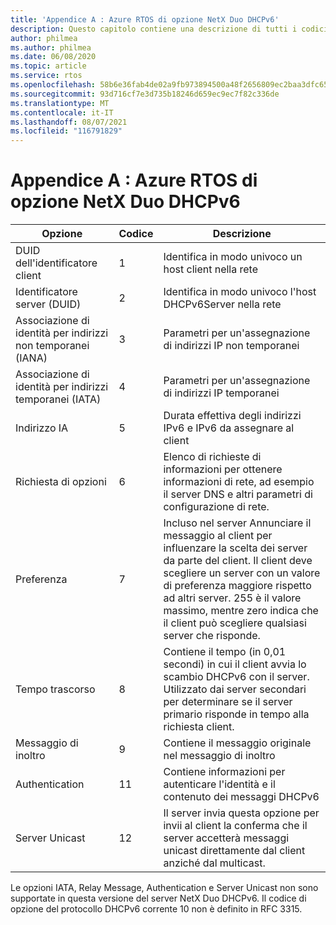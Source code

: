 ```yaml
---
title: 'Appendice A : Azure RTOS di opzione NetX Duo DHCPv6'
description: Questo capitolo contiene una descrizione di tutti i codici di opzione di NetX Duo DHCPv6
author: philmea
ms.author: philmea
ms.date: 06/08/2020
ms.topic: article
ms.service: rtos
ms.openlocfilehash: 58b6e36fab4de02a9fb973894500a48f2656809ec2baa3dfc65fcd80ae33b832
ms.sourcegitcommit: 93d716cf7e3d735b18246d659ec9ec7f82c336de
ms.translationtype: MT
ms.contentlocale: it-IT
ms.lasthandoff: 08/07/2021
ms.locfileid: "116791829"
---
```

# <a name="appendix-a--azure-rtos-netx-duo-dhcpv6-option-codes"></a>Appendice A : Azure RTOS di opzione NetX Duo DHCPv6

| Opzione              | Codice            | Descrizione |
| ------------------- | ------------------- | --------------- |
| DUID dell'identificatore client | 1 | Identifica in modo univoco un host client nella rete |
| Identificatore server (DUID) | 2 | Identifica in modo univoco l'host DHCPv6Server nella rete |
| Associazione di identità per indirizzi non temporanei (IANA) | 3 | Parametri per un'assegnazione di indirizzi IP non temporanei |
| Associazione di identità per indirizzi temporanei (IATA) | 4 | Parametri per un'assegnazione di indirizzi IP temporanei |
| Indirizzo IA | 5 | Durata effettiva degli indirizzi IPv6 e IPv6 da assegnare al client |
| Richiesta di opzioni | 6 | Elenco di richieste di informazioni per ottenere informazioni di rete, ad esempio il server DNS e altri parametri di configurazione di rete. |
| Preferenza | 7 | Incluso nel server Annunciare il messaggio al client per influenzare la scelta dei server da parte del client. Il client deve scegliere un server con un valore di preferenza maggiore rispetto ad altri server. 255 è il valore massimo, mentre zero indica che il client può scegliere qualsiasi server che risponde. |
| Tempo trascorso | 8 | Contiene il tempo (in 0,01 secondi) in cui il client avvia lo scambio DHCPv6 con il server. Utilizzato dai server secondari per determinare se il server primario risponde in tempo alla richiesta client. |
| Messaggio di inoltro | 9 | Contiene il messaggio originale nel messaggio di inoltro | 
| Authentication | 11 | Contiene informazioni per autenticare l'identità e il contenuto dei messaggi DHCPv6 |
| Server Unicast | 12 | Il server invia questa opzione per invii al client la conferma che il server accetterà messaggi unicast direttamente dal client anziché dal multicast. |

Le opzioni IATA, Relay Message, Authentication e Server Unicast non sono supportate in questa versione del server NetX Duo DHCPv6. Il codice di opzione del protocollo DHCPv6 corrente 10 non è definito in RFC 3315.